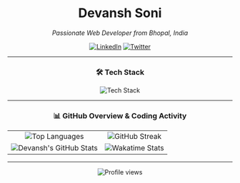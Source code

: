 <div align="center">

# Devansh Soni
*Passionate Web Developer from Bhopal, India*
<br/>

[![LinkedIn](https://img.shields.io/badge/LinkedIn-0A66C2?style=for-the-badge&logo=linkedin&logoColor=white)](https://linkedin.com/in/devansh-sonii)
[![Twitter](https://img.shields.io/badge/Twitter-1DA1F2?style=for-the-badge&logo=twitter&logoColor=white)](https://twitter.com/indenigrate)

</div>

---

<div align="center">

### 🛠️ Tech Stack

![Tech Stack](https://skillicons.dev/icons?i=js,ts,react,nextjs,nodejs,express,py,fastapi,docker,aws,gcp,postgres,mongodb&perline=7)

</div>

---

<div align="center">

### 📊 GitHub Overview & Coding Activity

<table>
  <tr align="center">
    <td>
      <img src="https://github-readme-stats.vercel.app/api/top-langs/?username=indenigrate&layout=compact&theme=tokyonight&hide_border=true&bg_color=1a1b2700" alt="Top Languages" />
    </td>
    <td>
      <img src="https://streak-stats.demolab.com?user=indenigrate&theme=tokyonight&hide_border=true&background=1a1b2700" alt="GitHub Streak" />
    </td>
  </tr>
  <tr align="center">
    <td>
      <img src="https://github-readme-stats.vercel.app/api?username=indenigrate&show_icons=true&theme=tokyonight&include_all_commits=true&count_private=true&hide_border=true&bg_color=1a1b2700" alt="Devansh's GitHub Stats" />
    </td>
    <td>
      <img src="https://github-readme-stats.vercel.app/api/wakatime?username=indenigrate&theme=tokyonight&hide_border=true&range=last_30_days&bg_color=1a1b2700&langs_count=5" alt="Wakatime Stats" />
    </td>
  </tr>
</table>

</div>

---

<div align="center">

<img src="https://komarev.com/ghpvc/?username=indenigrate&label=Profile%20Views&color=blueviolet&style=flat" alt="Profile views" />

</div>
